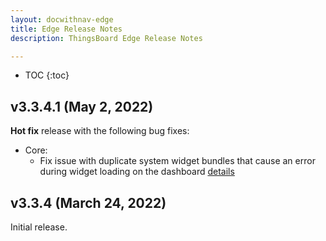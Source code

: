 ```yaml
---
layout: docwithnav-edge
title: Edge Release Notes
description: ThingsBoard Edge Release Notes

---
```


* TOC
{:toc}

## v3.3.4.1 (May 2, 2022)

**Hot fix** release with the following bug fixes:
* Core:
    * Fix issue with duplicate system widget bundles that cause an error during widget loading on the dashboard [details](https://github.com/thingsboard/thingsboard-edge/issues/5)

## v3.3.4 (March 24, 2022)

Initial release.